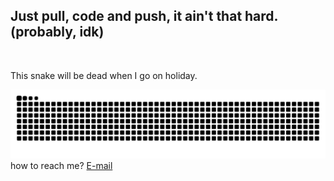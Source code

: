<h2 align="left">Just pull, code and push, it ain't that hard. (probably, idk)</h2>

<br clear="both">
<p>This snake will be dead when I go on holiday.</p>
<img src="https://raw.githubusercontent.com/Deannv/Deannv/output/snake.svg" alt="Snake animation" />
how to reach me? <a href="mailto:kemas@akarui.dev">E-mail</a>
